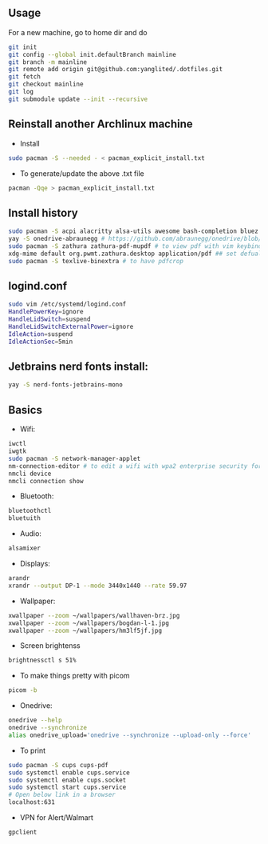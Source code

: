 ## Usage
For a new machine, go to home dir and do
```bash
git init
git config --global init.defaultBranch mainline
git branch -m mainline
git remote add origin git@github.com:yanglited/.dotfiles.git
git fetch
git checkout mainline
git log
git submodule update --init --recursive
```
## Reinstall another Archlinux machine
- Install
```bash
sudo pacman -S --needed - < pacman_explicit_install.txt
```
- To generate/update the above .txt file
```bash
pacman -Qqe > pacman_explicit_install.txt
```

## Install history
```bash
sudo pacman -S acpi alacritty alsa-utils awesome bash-completion bluez bluez-utils brightnessctl cmatrix d-feet dmenu docker docker-compose feh flameshot gimp globalprotect-openconnect kitty less lua man-db mesa-utils ncdu btop htop neofetch neovim openssh firefox picom pulseaudio python-dbus-next python-iwlib python-neovim python-pip python-psutil qtile ranger pdfarranger ripgrep fd unzip git fzf cmake npm unzip rofi tldr tmux tree ttf-jetbrains-mono-nerd wget xclip xorg-xrandr  xwallpaper
yay -S onedrive-abraunegg # https://github.com/abraunegg/onedrive/blob/master/docs/INSTALL.md, https://abraunegg.github.io/
sudo pacman -S zathura zathura-pdf-mupdf # to view pdf with vim keybinds
xdg-mime default org.pwmt.zathura.desktop application/pdf ## set defualt application to open pdf
sudo pacman -S texlive-binextra # to have pdfcrop
```


## logind.conf
```bash
sudo vim /etc/systemd/logind.conf
HandlePowerKey=ignore
HandleLidSwitch=suspend
HandleLidSwitchExternalPower=ignore
IdleAction=suspend
IdleActionSec=5min
```


## Jetbrains nerd fonts install:
```bash
yay -S nerd-fonts-jetbrains-mono
```


## Basics
- Wifi:
```bash
iwctl
iwgtk
sudo pacman -S network-manager-applet
nm-connection-editor # to edit a wifi with wpa2 enterprise security for example
nmcli device
nmcli connection show
```
- Bluetooth:
```bash
bluetoothctl
bluetuith
```
- Audio:
```bash
alsamixer
```
- Displays:
```bash
arandr
xrandr --output DP-1 --mode 3440x1440 --rate 59.97

```
- Wallpaper:
```bash
xwallpaper --zoom ~/wallpapers/wallhaven-brz.jpg
xwallpaper --zoom ~/wallpapers/bogdan-l-1.jpg
xwallpaper --zoom ~/wallpapers/hm3lf5jf.jpg
```
- Screen brightenss
```bash
brightnessctl s 51%
```
- To make things pretty with picom
```bash
picom -b
```
- Onedrive:
```bash
onedrive --help
onedrive --synchronize
alias onedrive_upload='onedrive --synchronize --upload-only --force'
```
- To print
```bash
sudo pacman -S cups cups-pdf
sudo systemctl enable cups.service
sudo systemctl enable cups.socket
sudo systemctl start cups.service
# Open below link in a browser
localhost:631
```
- VPN for Alert/Walmart
```bash
gpclient
```

